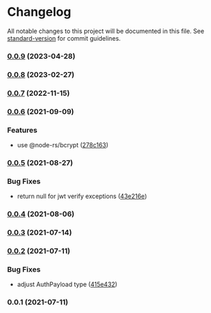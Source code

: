# Changelog

All notable changes to this project will be documented in this file. See [standard-version](https://github.com/conventional-changelog/standard-version) for commit guidelines.

### [0.0.9](https://github.com/distributedvc/amon/compare/v0.0.8...v0.0.9) (2023-04-28)

### [0.0.8](https://github.com/distributedvc/amon/compare/v0.0.7...v0.0.8) (2023-02-27)

### [0.0.7](https://github.com/distributedvc/amon/compare/v0.0.6...v0.0.7) (2022-11-15)

### [0.0.6](https://github.com/distributedvc/amon/compare/v0.0.5...v0.0.6) (2021-09-09)


### Features

* use @node-rs/bcrypt ([278c163](https://github.com/distributedvc/amon/commit/278c1630d4dc7c349bde4e475fb321003ff00fc5))

### [0.0.5](https://github.com/distributedvc/amon/compare/v0.0.4...v0.0.5) (2021-08-27)


### Bug Fixes

* return null for jwt verify exceptions ([43e216e](https://github.com/distributedvc/amon/commit/43e216ea5f83ea651ee5089c3b41720c01909e72))

### [0.0.4](https://github.com/distributedvc/amon/compare/v0.0.3...v0.0.4) (2021-08-06)

### [0.0.3](https://github.com/distributedvc/amon/compare/v0.0.2...v0.0.3) (2021-07-14)

### [0.0.2](https://github.com/distributedvc/amon/compare/v0.0.1...v0.0.2) (2021-07-11)


### Bug Fixes

* adjust AuthPayload type ([415e432](https://github.com/distributedvc/amon/commit/415e432f8a862a2aa245e614de996bbfbb703ad2))

### 0.0.1 (2021-07-11)
